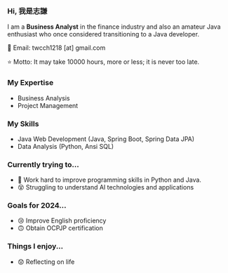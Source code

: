 ### Hi, 我是志謙

I am a **Business Analyst** in the finance industry and also an amateur Java enthusiast who once considered transitioning to a Java developer.

📧 Email: twcch1218 [at] gmail.com  

⭐ Motto: It may take 10000 hours, more or less; it is never too late.

### My Expertise

- Business Analysis
- Project Management

### My Skills

- Java Web Development (Java, Spring Boot, Spring Data JPA)
- Data Analysis (Python, Ansi SQL)

### Currently trying to...

- 🤪 Work hard to improve programming skills in Python and Java.
- 😵 Struggling to understand AI technologies and applications

### Goals for 2024...

- 😢 Improve English proficiency
- 🙃 Obtain OCPJP certification

### Things I enjoy...

- 😟 Reflecting on life